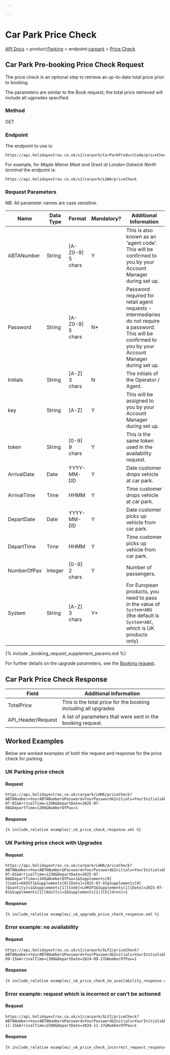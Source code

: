 ```yaml
---

---
```


# Car Park Price Check

[API Docs](/hxapi/) > product:[Parking](/hxapi/parking) > endpoint:[carpark](/hxapi/parking/av) > [Price Check](/hxapi/parking/priceCheck)

## Car Park Pre-booking Price Check Request

The price check is an optional step to retrieve an up-to-date total price prior to booking.

The parameters are similar to the Book request; the total price retrieved will include all ugprades specified.


### Method

GET

### Endpoint

The endpoint to use is:

```
https://api.holidayextras.co.uk/v1/carpark/CarParkProductCode/priceCheck
```

For example, for _Maple Manor Meet and Greet at London Gatwick North terminal_ the endpoint is:

```
https://api.holidayextras.co.uk/v1/carpark/LGW4/priceCheck
```

### Request Parameters

NB: All parameter names are case sensitive.

| Name                   | Data Type | Format            | Mandatory? | Additional Information                                                                                                                                                                                                                                                                                                                                                                                                                                                                                           |
|------------------------|-----------|-------------------|------------|------------------------------------------------------------------------------------------------------------------------------------------------------------------------------------------------------------------------------------------------------------------------------------------------------------------------------------------------------------------------------------------------------------------------------------------------------------------------------------------------------------------|
| ABTANumber             | String    | [A-Z0-9] 5 chars  | Y          | This is also known as an 'agent code'. <br>This will be confirmed to you by your Account Manager during set up.                                                                                                                                                                                                                                                                                                                                                                                                  |
| Password               | String    | [A-Z0-9] 5 chars  | N*         | Password required for retail agent requests - intermediaries do not require a password.<br>This will be confirmed to you by your Account Manager during set up.                                                                                                                                                                                                                                                                                                                                                  |
| Initials               | String    | [A-Z] 3 chars     | N          | The initials of the Operator / Agent.                                                                                                                                                                                                                                                                                                                                                                                                                                                                            |
| key                    | String    | [A-Z]             | Y          | This will be assigned to you by your Account Manager during set up.                                                                                                                                                                                                                                                                                                                                                                                                                                              |
| token                  | String    | [0-9] 9 chars     | Y          | This is the same token used in the availability request.                                                                                                                                                                                                                                                                                                                                                                                                                                                         |
| ArrivalDate            | Date      | YYYY-MM-DD        | Y          | Date customer drops vehicle at car park.                                                                                                                                                                                                                                                                                                                                                                                                                                                                         |
| ArrivalTime            | Time      | HHMM              | Y          | Time customer drops vehicle at car park.                                                                                                                                                                                                                                                                                                                                                                                                                                                                         |
| DepartDate             | Date      | YYYY-MM-DD        | Y          | Date customer picks up vehicle from car park.                                                                                                                                                                                                                                                                                                                                                                                                                                                                    |
| DepartTime             | Time      | HHMM              | Y          | Time customer picks up vehicle from car park.                                                                                                                                                                                                                                                                                                                                                                                                                                                                    |
| NumberOfPax            | Integer   | [0-9] 2 chars     | Y          | Number of passengers.                                                                                                                                                                                                                                                                                                                                                                                                                                                                                            |
| System                 | String    | [A-Z] 3 chars     | Y*         | For European products, you need to pass in the value of `System=ABG` (the default is `System=ABC`, which is UK products only).                                                                                                                                                                                                                                                                                                                                                                                   |
{% include _booking_request_supplement_params.md %}

For further details on the upgrade parameters, see the [Booking request](/hxapi/parking/bkg).

## Car Park Price Check Response

| Field                   | Additional Information                                                                                                                                                                                        |
|-------------------------|---------------------------------------------------------------------------------------------------------------------------------------------------------------------------------------------------------------|
| TotalPrice      | This is the total price for the booking including all upgrades |
| API_Header/Request      | A list of parameters that were sent in the booking request.                                                                                                                                                   |

## Worked Examples

Below are worked examples of both the request and response for the price check for parking.

### UK Parking price check

#### Request

```
https://api.holidayextras.co.uk/carpark/LHH6/priceCheck?ABTANumber=YourABTANumber&Password=YourPassword&Initials=YourInitials&key=YourKey&token=YourToken&ArrivalDate=2025-07-01&ArrivalTime=1200&DepartDate=2025-07-08&DepartTime=1200&NumberOfPax=1
```

#### Response

```xml
{% include_relative examples/_uk_price_check_response.xml %}
```

### UK Parking price check with Upgrades

#### Request

```
https://api.holidayextras.co.uk/carpark/LHH6/priceCheck?ABTANumber=YourABTANumber&Password=YourPassword&Initials=YourInitials&key=YourKey&token=YourToken&ArrivalDate=2025-07-01&ArrivalTime=1230&DepartDate=2025-07-08&DepartTime=1345&NumberOfPax=1&Supplements[0][Code]=HXOST1&Supplements[0][Date]=2025-07-01&Supplements[0][Quantity]=1&Supplements[1][Code]=LHRSFS&Supplements[1][Date]=2025-07-01&Supplements[1][Adults]=2&Supplements[1][Children]=1
```

#### Response

```xml
{% include_relative examples/_uk_upgrade_price_check_response.xml %}
```

### Error example: no availability

#### Request

```
https://api.holidayextras.co.uk/v1/carpark/GLF2/priceCheck?ABTANumber=YourABTANumber&Password=YourPassword&Initials=YourInitials&key=YourKey&token=YourToken&System=ABC&lang=en&ArrivalDate=2024-09-15&ArrivalTime=1300&DepartDate=2024-09-17&NumberOfPax=1
```

#### Response

```xml
{% include_relative examples/_uk_price_check_no_availability_response.xml %}
```

### Error example: request which is incorrect or can't be actioned

#### Request

```
https://api.holidayextras.co.uk/v1/carpark/GLF2/priceCheck?ABTANumber=YourABTANumber&Password=YourPassword&Initials=YourInitials&key=YourKey&token=YourToken&System=ABC&lang=en&ArrivalDate=2024-11-15&ArrivalTime=2500&DepartDate=2024-11-17&NumberOfPax=1
```

#### Response

```xml
{% include_relative examples/_uk_price_check_incorrect_request_response.xml %}
```
